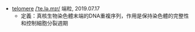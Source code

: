 - [telomere](https://tw.dictionary.search.yahoo.com/search?p=telomere) 
  [/ˈte.lə.mɪr/](https://dictionary.cambridge.org/zht/%E8%A9%9E%E5%85%B8/%E8%8B%B1%E8%AA%9E/telomere) 端粒, 2019.07.17
  - 定義：真核生物染色體末端的DNA重複序列，作用是保持染色體的完整性和控制細胞分裂週期
